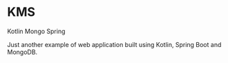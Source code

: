 # KMS
Kotlin Mongo Spring

Just another example of web application built using Kotlin, Spring Boot and MongoDB. 

